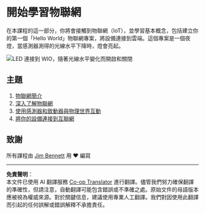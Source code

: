<!--
CO_OP_TRANSLATOR_METADATA:
{
  "original_hash": "e2b1b891b08ef7633d285547fbe73290",
  "translation_date": "2025-08-26T23:09:12+00:00",
  "source_file": "1-getting-started/README.md",
  "language_code": "mo"
}
-->
# 開始學習物聯網

在本課程的這一部分，你將會接觸到物聯網（IoT），並學習基本概念，包括建立你的第一個「Hello World」物聯網專案，將設備連接到雲端。這個專案是一個夜燈，當感測器測得的光線水平下降時，燈會亮起。

![LED 連接到 WIO，隨著光線水平變化而開啟和關閉](../../../images/wio-running-assignment-1-1.gif)

## 主題

1. [物聯網簡介](lessons/1-introduction-to-iot/README.md)
1. [深入了解物聯網](lessons/2-deeper-dive/README.md)
1. [使用感測器和致動器與物理世界互動](lessons/3-sensors-and-actuators/README.md)
1. [將你的設備連接到互聯網](lessons/4-connect-internet/README.md)

## 致謝

所有課程由 [Jim Bennett](https://GitHub.com/JimBobBennett) 用 ♥️ 編寫

---

**免責聲明**：  
本文件已使用 AI 翻譯服務 [Co-op Translator](https://github.com/Azure/co-op-translator) 進行翻譯。儘管我們努力確保翻譯的準確性，但請注意，自動翻譯可能包含錯誤或不準確之處。原始文件的母語版本應被視為權威來源。對於關鍵信息，建議使用專業人工翻譯。我們對因使用此翻譯而引起的任何誤解或錯誤解釋不承擔責任。